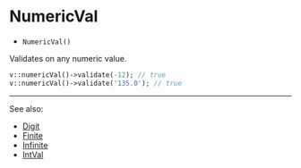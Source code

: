 # NumericVal

- `NumericVal()`

Validates on any numeric value.

```php
v::numericVal()->validate(-12); // true
v::numericVal()->validate('135.0'); // true
```

***
See also:

  * [Digit](Digit.md)
  * [Finite](Finite.md)
  * [Infinite](Infinite.md)
  * [IntVal](IntVal.md)
